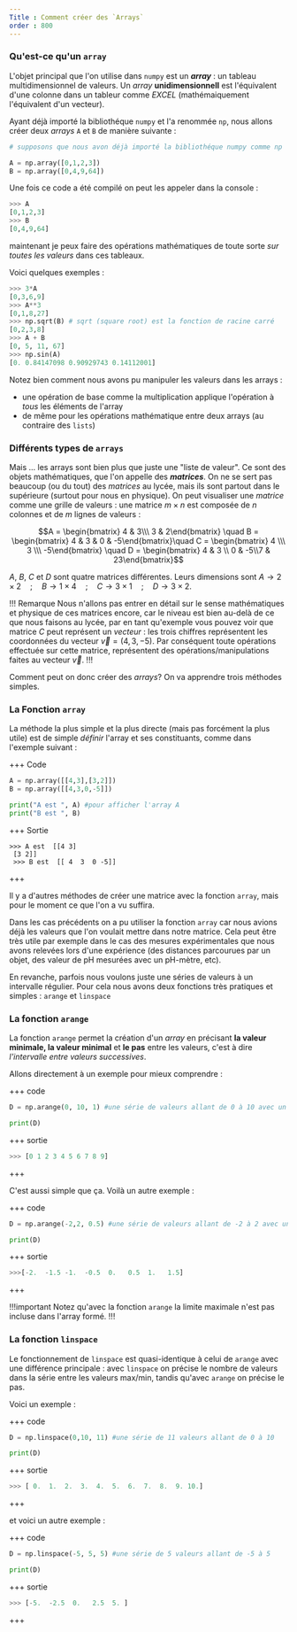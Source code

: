 ```yaml
---
Title : Comment créer des `Arrays`
order : 800
---
```


### Qu'est-ce qu'un `array`

L'objet principal que l'on utilise dans `numpy` est un ***array*** : un tableau multidimensionnel de valeurs. Un *array* **unidimensionnell** est l'équivalent d'une colonne dans un tableur comme *EXCEL* (mathémaiquement l'équivalent d'un vecteur). 

Ayant déjà importé la bibliothéque `numpy` et l'a renommée `np`, nous allons créer deux *arrays* `A` et `B` de manière suivante  : 
```python
# supposons que nous avon déjà importé la bibliothéque numpy comme np

A = np.array([0,1,2,3])  
B = np.array([0,4,9,64])
```

Une fois ce code a été compilé on peut les appeler dans la console : 

```python
>>> A
[0,1,2,3]
>>> B
[0,4,9,64]
```
maintenant je peux faire des opérations mathématiques de toute sorte *sur toutes les valeurs* dans ces tableaux. 

Voici quelques exemples : 
```python
>>> 3*A
[0,3,6,9]
>>> A**3
[0,1,8,27]
>>> np.sqrt(B) # sqrt (square root) est la fonction de racine carré
[0,2,3,8]
>>> A + B 
[0, 5, 11, 67]
>>> np.sin(A)
[0. 0.84147098 0.90929743 0.14112001]
```

Notez bien comment nous avons pu manipuler les valeurs dans les arrays : 
* une opération de base comme la multiplication applique l'opération à _tous_ les éléments de l'array 
* de même pour les opérations mathématique entre deux arrays (au contraire des `lists`)

### Différents types de `arrays`

Mais ... les arrays sont bien plus que juste une "liste de valeur". Ce sont des objets mathématiques, que l'on appelle des ***matrices***. On ne se sert pas beaucoup (ou du tout) des _matrices_ au lycée, mais ils sont partout dans le supérieure (surtout pour nous en physique). On peut visualiser une _matrice_ comme une grille de valeurs : une matrice $m\times n$ est composée de $n$ colonnes et de $m$ lignes de valeurs : 

$$A = \begin{bmatrix} 4 & 3\\\ 3 & 2\end{bmatrix} \quad B = \begin{bmatrix} 4 & 3 & 0 & -5\end{bmatrix}\quad C = \begin{bmatrix} 4 \\\ 3 \\\ -5\end{bmatrix} \quad D = \begin{bmatrix} 4 & 3 \\ 0 & -5\\7 & 23\end{bmatrix}$$ 

$A$, $B$, $C$ et $D$ sont quatre matrices différentes. Leurs dimensions sont $A\to 2\times 2 \quad ; \quad  B\to 1\times 4 \quad ; \quad C\to 
3\times 1 \quad ; \quad D\to 3\times 2$. 

!!! Remarque
Nous n'allons pas entrer en détail sur le sense mathématiques et physique de ces matrices encore, car le niveau est bien au-delà de ce que nous faisons au lycée, par en tant qu'exemple vous pouvez voir que matrice $C$ peut représent un *vecteur* : les trois chiffres représentent les coordonnées du vecteur $\vec{v} = (4, 3, -5)$. Par conséquent toute opérations effectuée sur cette matrice, représentent des opérations/manipulations faites au vecteur $\vec{v}$. 
!!!

Comment peut on donc créer des *arrays*? On va apprendre trois méthodes simples. 

### La Fonction `array`

La méthode la plus simple et la plus directe (mais pas forcément la plus utile) est de simple *définir* l'array et ses constituants, comme dans l'exemple suivant : 

+++ Code
```python
A = np.array([[4,3],[3,2]])
B = np.array([[4,3,0,-5]])

print("A est ", A) #pour afficher l'array A
print("B est ", B)
```
+++ Sortie
```pyton
>>> A est  [[4 3]
 [3 2]]
 >>> B est  [[ 4  3  0 -5]]
``` 
+++

Il y a d'autres méthodes de créer une matrice avec la fonction `array`, mais pour le moment ce que l'on a vu suffira. 

Dans les cas précédents on a pu utiliser la fonction `array` car nous avions déjà les valeurs que l'on voulait mettre dans notre matrice. Cela peut être très utile par exemple dans le cas des mesures expérimentales que nous avons relevées lors d'une expérience (des distances parcourues par un objet, des valeur de pH mesurées avec un pH-mètre, etc). 

En revanche, parfois nous voulons juste une séries de valeurs à un intervalle régulier. Pour cela nous avons deux fonctions très pratiques et simples : `arange` et `linspace`

### La fonction `arange`

La fonction `arange` permet la création d'un *array* en précisant **la valeur minimale, la valeur minimal** et **le pas** entre les valeurs, c'est à dire *l'intervalle entre valeurs successives*. 

Allons directement à un exemple pour mieux comprendre : 

+++ code
```python
D = np.arange(0, 10, 1) #une série de valeurs allant de 0 à 10 avec un pas de 1

print(D)
```
+++ sortie
```python
>>> [0 1 2 3 4 5 6 7 8 9]
```
+++

C'est aussi simple que ça. Voilà un autre exemple : 

+++ code
```python
D = np.arange(-2,2, 0.5) #une série de valeurs allant de -2 à 2 avec un pas de 0.5

print(D)
```
+++ sortie
```python
>>>[-2.  -1.5 -1.  -0.5  0.   0.5  1.   1.5]
```
+++

!!!important
Notez qu'avec la fonction `arange` la limite maximale n'est pas incluse dans l'array formé. 
!!!

### La fonction `linspace`

Le fonctionnement de `linspace` est quasi-identique à celui de `arange` avec une différence principale : avec `linspace` on précise le nombre de valeurs dans la série entre les valeurs max/min, tandis qu'avec `arange` on précise le pas. 

Voici un exemple : 

+++ code
```python
D = np.linspace(0,10, 11) #une série de 11 valeurs allant de 0 à 10

print(D)
```
+++ sortie
```python
>>> [ 0.  1.  2.  3.  4.  5.  6.  7.  8.  9. 10.]
```
+++

et voici un autre exemple : 

+++ code
```python
D = np.linspace(-5, 5, 5) #une série de 5 valeurs allant de -5 à 5

print(D)
```
+++ sortie
```python
>>> [-5.  -2.5  0.   2.5  5. ]
```
+++

